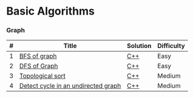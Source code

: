 # Basic Algorithms

### Graph

| # | Title | Solution | Difficulty |
|---| ----- | -------- | ---------- |
|1|[BFS of graph](https://practice.geeksforgeeks.org/problems/bfs-traversal-of-graph/1) | [C++](./Codes/bfs.cpp)|Easy|
|2|[DFS of Graph](https://practice.geeksforgeeks.org/problems/depth-first-traversal-for-a-graph/1) | [C++](./Codes/dfs.cpp)|Easy|
|3|[Topological sort](https://practice.geeksforgeeks.org/problems/topological-sort/1) | [C++](./Codes/TopologicalSort.cpp)|Medium|
|4|[Detect cycle in an undirected graph](https://practice.geeksforgeeks.org/problems/detect-cycle-in-an-undirected-graph/1) | [C++](./Codes/detect-cycle-in-an-undirected-graph.cpp)|Medium|

